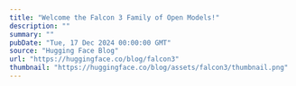 ```yaml
---
title: "Welcome the Falcon 3 Family of Open Models!"
description: ""
summary: ""
pubDate: "Tue, 17 Dec 2024 00:00:00 GMT"
source: "Hugging Face Blog"
url: "https://huggingface.co/blog/falcon3"
thumbnail: "https://huggingface.co/blog/assets/falcon3/thumbnail.png"
---
```


